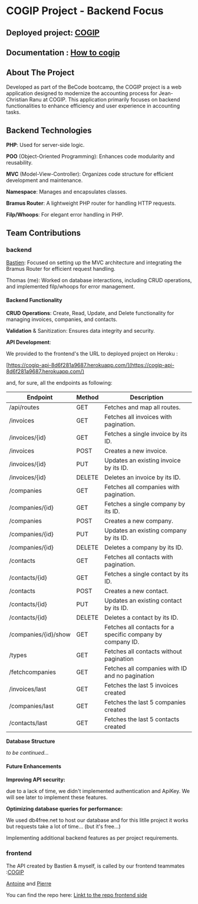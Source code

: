 # COGIP Project - Backend Focus

## Deployed project: [COGIP](https://cogip-seven.vercel.app/)

## Documentation : [How to cogip](https://github.com/tomboszko/cogip/blob/bcd722093c11f7743d8662572bc42ac159ccce2d/documentation.md)

## About The Project

Developed as part of the BeCode bootcamp, the COGIP project is a web application designed to modernize the accounting process for Jean-Christian Ranu at COGIP. This application primarily focuses on backend functionalities to enhance efficiency and user experience in accounting tasks.

## Backend Technologies

**PHP**: Used for server-side logic.

**POO** (Object-Oriented Programming): Enhances code modularity and reusability.

**MVC** (Model-View-Controller): Organizes code structure for efficient development and maintenance.

**Namespace**: Manages and encapsulates classes.

**Bramus Router**: A lightweight PHP router for handling HTTP requests.

**Filp/Whoops**: For elegant error handling in PHP.

## Team  Contributions

### backend

[Bastien](https://github.com/bastien-venturi): Focused on setting up the MVC architecture and integrating the Bramus Router for efficient request handling.

Thomas (me): Worked on database interactions, including CRUD operations, and implemented filp/whoops for error management.

#### Backend Functionality

**CRUD Operations**: Create, Read, Update, and Delete functionality for managing invoices, companies, and contacts.

**Validation** & Sanitization: Ensures data integrity and security.

**API Development**: 

We provided to the frontend's the URL to deployed project on Heroku :

[https://cogip-api-8d6f281a9687.herokuapp.com/](https://cogip-api-8d6f281a9687.herokuapp.com/)

and, for sure, all the endpoints as following:

| Endpoint | Method | Description |
| --- | --- | --- |
| /api/routes | GET | Fetches and map all routes. |
| /invoices | GET | Fetches all invoices with pagination. |
| /invoices/{id} | GET | Fetches a single invoice by its ID. |
| /invoices | POST | Creates a new invoice. |
| /invoices/{id} | PUT | Updates an existing invoice by its ID. |
| /invoices/{id} | DELETE | Deletes an invoice by its ID. |
| /companies | GET | Fetches all companies with pagination. |
| /companies/{id} | GET | Fetches a single company by its ID. |
| /companies | POST | Creates a new company. |
| /companies/{id} | PUT | Updates an existing company by its ID. |
| /companies/{id} | DELETE | Deletes a company by its ID. |
| /contacts | GET | Fetches all contacts with pagination. |
| /contacts/{id} | GET | Fetches a single contact by its ID. |
| /contacts | POST | Creates a new contact. |
| /contacts/{id} | PUT | Updates an existing contact by its ID. |
| /contacts/{id} | DELETE | Deletes a contact by its ID. |
| /companies/{id}/show | GET | Fetches all contacts for a specific company by company ID. |
| /types | GET | Fetches all contacts without pagination |
| /fetchcompanies | GET | Fetches all companies with ID and no pagination |
| /invoices/last | GET | Fetches the last 5 invoices created |
| /companies/last | GET | Fetches the last 5 companies created |
| /contacts/last | GET | Fetches the last 5 contacts created |

**Database Structure**

*to be continued...*

#### Future Enhancements

**Improving API security:** 

due to a lack of time, we didn't implemented authentication and ApiKey. We will see later to implement these features.

**Optimizing database queries for performance:**

We used db4free.net to host our database and for this litlle project it works but requests take a lot of time... (but it's free...)  

Implementing additional backend features as per project requirements.

### frontend

The API created by Bastien & myself, is called by our frontend teammates :[COGIP](https://cogip-seven.vercel.app/)

[Antoine](https://github.com/antoinel74) and [Pierre](https://github.com/Pierremarien)

You can find the repo here: [Linkt to the repo frontend side](https://github.com/antoinel74/COGIP)



